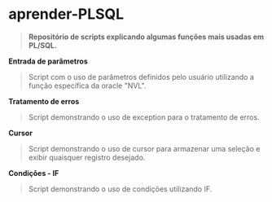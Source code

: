 # aprender-PLSQL
 > **Repositório de scripts explicando algumas funções mais usadas em PL/SQL.**
 
 **Entrada de parâmetros**
   > Script com o uso de parâmetros definidos pelo usuário utilizando a função específica da oracle "NVL".
   
 **Tratamento de erros**
   > Script demonstrando o uso de exception para o tratamento de erros.
  
 **Cursor**
   > Script demonstrando o uso de cursor para armazenar uma seleção e exibir quaisquer registro desejado.

 **Condições - IF**
   > Script demonstrando o uso de condições utilizando IF.

